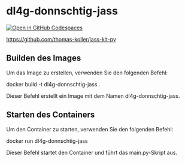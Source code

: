 # dl4g-donnschtig-jass
[![Open in GitHub Codespaces](https://github.com/codespaces/badge.svg)](https://codespaces.new/damman01/dl4g-donnschtig-jass)

https://github.com/thomas-koller/jass-kit-py

## Builden des Images

Um das Image zu erstellen, verwenden Sie den folgenden Befehl:

docker build -t dl4g-donnschtig-jass .

Dieser Befehl erstellt ein Image mit dem Namen dl4g-donnschtig-jass.

## Starten des Containers

Um den Container zu starten, verwenden Sie den folgenden Befehl:

docker run dl4g-donnschtig-jass

Dieser Befehl startet den Container und führt das main.py-Skript aus.